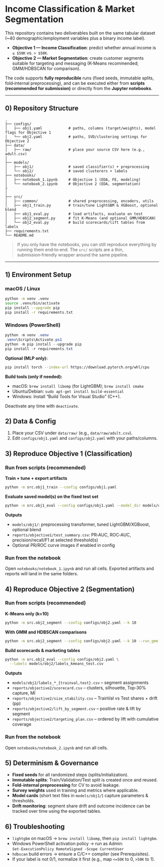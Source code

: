 # Income Classification & Market Segmentation

This repository contains two deliverables built on the same tabular dataset (~40 demographic/employment variables plus a binary income label).

- **Objective 1 — Income Classification**: predict whether annual income is `≤ $50K` vs. `> $50K`.
- **Objective 2 — Market Segmentation**: create customer segments suitable for targeting and messaging (K-Means recommended; GMM/HDBSCAN for comparison).

The code supports **fully reproducible** runs (fixed seeds, immutable splits, fold‑internal preprocessing), and can be executed either from **scripts (recommended for submission)** or directly from the **Jupyter notebooks**.

---

## 0) Repository Structure

```
.
├── configs/
│   ├── obj1.yaml            # paths, columns (target/weights), model flags for Objective 1
│   └── obj2.yaml            # paths, SVD/clustering settings for Objective 2
├── data/
│   ├── raw/                 # place your source CSV here (e.g., adult.csv)
│   
├── models/
│   ├── obj1/                # saved classifier(s) + preprocessing
│   └── obj2/                # saved clusterers + labels
├── notebooks/
│   ├── notebook_1.ipynb     # Objective 1 (EDA, FE, modeling)
│   └── notebook_2.ipynb     # Objective 2 (EDA, segmentation)
├
│   
├── src/
│   ├── common/              # shared preprocessing, encoders, utils
│   ├── obj1_train.py        # train/tune LightGBM & XGBoost, optional blend
│   ├── obj1_eval.py         # load artifacts, evaluate on test
│   ├── obj2_segment.py      # fit K-Means (and optional GMM/HDBSCAN)
│   └── obj2_eval.py         # build scorecards/lift tables from labels
├── requirements.txt
└── README.md
```

> If you only have the notebooks, you can still reproduce everything by running them end‑to‑end. The `src/` scripts are a thin, submission‑friendly wrapper around the same pipeline.

---

## 1) Environment Setup

### macOS / Linux
```bash
python -m venv .venv
source .venv/bin/activate
pip install --upgrade pip
pip install -r requirements.txt
```

### Windows (PowerShell)
```powershell
python -m venv .venv
.venv\Scripts\Activate.ps1
python -m pip install --upgrade pip
pip install -r requirements.txt
```

**Optional (MLP only):**
```bash
pip install torch --index-url https://download.pytorch.org/whl/cpu
```

**Build tools (only if needed):**
- macOS: `brew install libomp` (for LightGBM); `brew install cmake`
- Ubuntu/Debian: `sudo apt-get install build-essential`
- Windows: Install “Build Tools for Visual Studio” (C++).

Deactivate any time with `deactivate`.



## 2) Data & Config

1. Place your CSV under `data/raw/` (e.g., `data/raw/adult.csv`).  
2. Edit `configs/obj1.yaml` and `configs/obj2.yaml` with your paths/columns.


## 3) Reproduce **Objective 1** (Classification)

### Run from scripts (recommended)
**Train + tune + export artifacts**
```bash
python -m src.obj1_train --config configs/obj1.yaml
```

**Evaluate saved model(s) on the fixed test set**
```bash
python -m src.obj1_eval --config configs/obj1.yaml --model_dir models/obj1
```

**Outputs**
- `models/obj1/`: preprocessing transformer, tuned LightGBM/XGBoost, optional blend
- `reports/objective1/test_summary.csv`: PR‑AUC, ROC‑AUC, precision/recall/F1 at selected threshold(s)
- Optional PR/ROC curve images if enabled in config

### Run from the notebook
Open `notebooks/notebook_1.ipynb` and run all cells. Exported artifacts and reports will land in the same folders.



## 4) Reproduce **Objective 2** (Segmentation)

### Run from scripts (recommended)

**K‑Means only (k=10)**
```bash
python -m src.obj2_segment --config configs/obj2.yaml --k 10
```

**With GMM and HDBSCAN comparisons**
```bash
python -m src.obj2_segment --config configs/obj2.yaml --k 10 --run_gmm --run_hdbscan
```

**Build scorecards & marketing tables**
```bash
python -m src.obj2_eval --config configs/obj2.yaml \
  --labels models/obj2/labels_kmeans_test.csv
```

**Outputs**
- `models/obj2/labels_*_{trainval,test}.csv` – segment assignments
- `reports/objective2/scorecard.csv` – clusters, silhouette, Top‑30% capture, MI
- `reports/objective2/size_stability.csv` – TrainVal vs Test shares + drift (pp)
- `reports/objective2/lift_by_segment.csv` – positive rate & lift by segment
- `reports/objective2/targeting_plan.csv` – ordered by lift with cumulative coverage

### Run from the notebook
Open `notebooks/notebook_2.ipynb` and run all cells.



## 5) Determinism & Governance

- **Fixed seeds** for all randomized steps (splits/initialization).
- **Immutable splits**: Train/Validation/Test split is created once and reused.
- **Fold‑internal preprocessing** for CV to avoid leakage.
- **Survey weights** used in training and metrics where applicable.
- **Model cards** (short text files in `models/obj1/`) capture parameters & thresholds.
- **Drift monitoring**: segment share drift and outcome incidence can be tracked over time using the exported tables.



## 6) Troubleshooting

- `lightgbm` on macOS → `brew install libomp`, then `pip install lightgbm`.
- Windows PowerShell activation policy → run as Admin:  
  `Set-ExecutionPolicy RemoteSigned -Scope CurrentUser`
- `hdbscan` build errors → ensure a C/C++ compiler (see Prerequisites).
- If your label is not 0/1, normalize it first (e.g., map `<=50K` to 0, `>50K` to 1).


